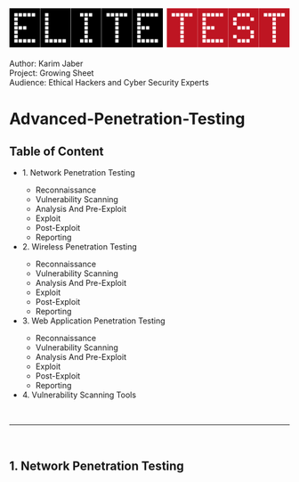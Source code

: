 <img src="https://github.com/Afriness/Advanced-Penetration-testing/blob/main/elitetest-logo.png"><img><br><br>
<span>Author: Karim Jaber</span><br>
<span>Project: Growing Sheet</span><br>
<span>Audience: Ethical Hackers and Cyber Security Experts</span><br>

# Advanced-Penetration-Testing

<h2>Table of Content</h2>

<ul>
  <li>1. Network Penetration Testing</li>
  <ul>
    <li>Reconnaissance</li>
    <li>Vulnerability Scanning</li>
    <li>Analysis And Pre-Exploit</li>
    <li>Exploit</li>
    <li>Post-Exploit</li>
    <li>Reporting</li>
  </ul>
  <li>2. Wireless Penetration Testing</li>
  <ul>
    <li>Reconnaissance</li>
    <li>Vulnerability Scanning</li>
    <li>Analysis And Pre-Exploit</li>
    <li>Exploit</li>
    <li>Post-Exploit</li>
    <li>Reporting</li>
  </ul>
  <li>3. Web Application Penetration Testing</li>
  <ul>
    <li>Reconnaissance</li>
    <li>Vulnerability Scanning</li>
    <li>Analysis And Pre-Exploit</li>
    <li>Exploit</li>
    <li>Post-Exploit</li>
    <li>Reporting</li>
  </ul>
  <li>4. Vulnerability Scanning Tools</li>
</ul>
<br>
<hr>
<br>

<h2>1. Network Penetration Testing</h2>



